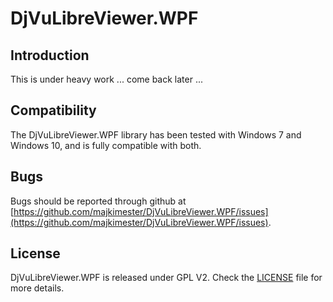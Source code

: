 # DjVuLibreViewer.WPF

## Introduction

This is under heavy work ... come back later ...

## Compatibility

The DjVuLibreViewer.WPF library has been tested with Windows 7 and Windows 10, and
is fully compatible with both. 

## Bugs

Bugs should be reported through github at [https://github.com/majkimester/DjVuLibreViewer.WPF/issues](https://github.com/majkimester/DjVuLibreViewer.WPF/issues).

## License

DjVuLibreViewer.WPF is released under GPL V2. Check the [LICENSE](https://github.com/majkimester/DjVuLibreViewer.WPF/blob/master/LICENSE) file for more details.
